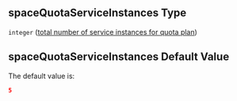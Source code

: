 ## spaceQuotaServiceInstances Type

`integer` ([total number of service instances for quota plan](btpsa-parameters-properties-cf-space-quota-properties-total-number-of-service-instances-for-quota-plan.md))

## spaceQuotaServiceInstances Default Value

The default value is:

```json
5
```
